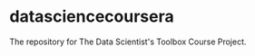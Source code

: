 datasciencecoursera
===================

The repository for The Data Scientist's Toolbox Course Project.
